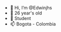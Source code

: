 - 👋 Hi, I’m @Edwinjhs
- 👀 26 year's old
- 🌱 Student
- 📫 Bogota - Colombia

<!---
Edwinjhs/Edwinjhs is a ✨ special ✨ repository because its `README.md` (this file) appears on your GitHub profile.
You can click the Preview link to take a look at your changes.
--->
